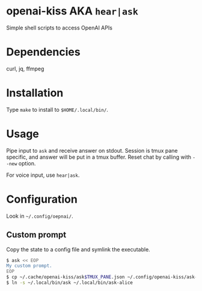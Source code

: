 # openai-kiss AKA ``hear|ask``
Simple shell scripts to access OpenAI APIs

# Dependencies

curl, jq, ffmpeg

# Installation

Type ``make`` to install to ``$HOME/.local/bin/``.

# Usage

Pipe input to ``ask`` and receive answer on stdout.
Session is tmux pane specific, and answer will be put in a tmux buffer.
Reset chat by calling with ``--new`` option.

For voice input, use ``hear|ask``.

# Configuration

Look in ``~/.config/oepnai/``.

## Custom prompt

Copy the state to a config file and symlink the executable.

```sh
$ ask << EOP
My custom prompt.
EOP
$ cp ~/.cache/openai-kiss/ask$TMUX_PANE.json ~/.config/openai-kiss/ask-alice.json
$ ln -s ~/.local/bin/ask ~/.local/bin/ask-alice
```

